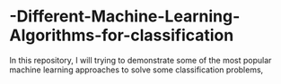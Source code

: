 # -Different-Machine-Learning-Algorithms-for-classification
In this repository, I will trying to demonstrate some of the most popular machine learning approaches to solve some classification problems,

